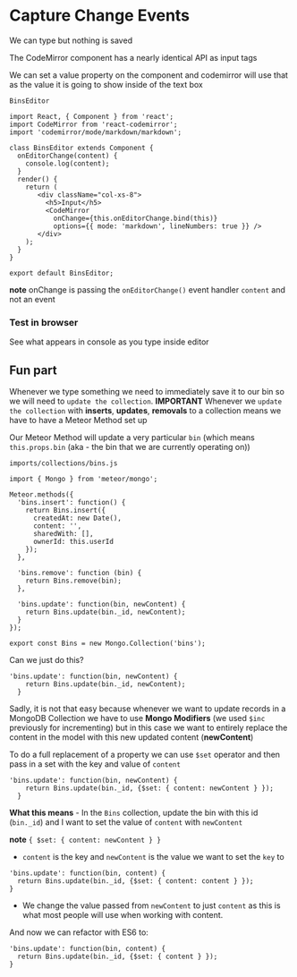 # Capture Change Events
We can type but nothing is saved

The CodeMirror component has a nearly identical API as input tags

We can set a value property on the component and codemirror will use that as the value it is going to show inside of the text box

`BinsEditor`

```
import React, { Component } from 'react';
import CodeMirror from 'react-codemirror';
import 'codemirror/mode/markdown/markdown';

class BinsEditor extends Component {
  onEditorChange(content) {
    console.log(content);
  }
  render() {
    return (
       <div className="col-xs-8">
         <h5>Input</h5>
         <CodeMirror
           onChange={this.onEditorChange.bind(this)}
           options={{ mode: 'markdown', lineNumbers: true }} />
       </div>
    );
  }
}

export default BinsEditor;
```

**note** onChange is passing the `onEditorChange()` event handler `content` and not an event

### Test in browser
See what appears in console as you type inside editor

## Fun part
Whenever we type something we need to immediately save it to our bin so we will need to `update the collection`. **IMPORTANT** Whenever we `update the collection` with **inserts**, **updates**, **removals** to a collection means we have to have a Meteor Method set up

Our Meteor Method will update a very particular `bin` (which means `this.props.bin` (aka - the bin that we are currently operating on))

`imports/collections/bins.js`

```
import { Mongo } from 'meteor/mongo';

Meteor.methods({
  'bins.insert': function() {
    return Bins.insert({
      createdAt: new Date(),
      content: '',
      sharedWith: [],
      ownerId: this.userId
    });
  },

  'bins.remove': function (bin) {
    return Bins.remove(bin);
  },

  'bins.update': function(bin, newContent) {
    return Bins.update(bin._id, newContent);
  }
});

export const Bins = new Mongo.Collection('bins');
```

Can we just do this?

```
'bins.update': function(bin, newContent) {
    return Bins.update(bin._id, newContent);
  }
```

Sadly, it is not that easy because whenever we want to update records in a MongoDB Collection we have to use **Mongo Modifiers** (we used `$inc` previously for incrementing) but in this case we want to entirely replace the content in the model with this new updated content (**newContent**)

To do a full replacement of a property we can use `$set` operator and then pass in a set with the key and value of `content`

```
'bins.update': function(bin, newContent) {
    return Bins.update(bin._id, {$set: { content: newContent } });
  }
```

**What this means** - In the `Bins` collection, update the bin with this id (`bin._id`) and I want to set the value of `content` with `newContent`

**note** `{ $set: { content: newContent } }`

* `content` is the key and `newContent` is the value we want to set the `key` to

```
'bins.update': function(bin, content) {
  return Bins.update(bin._id, {$set: { content: content } });
}
```

* We change the value passed from `newContent` to just `content` as this is what most people will use when working with content.

And now we can refactor with ES6 to:

```
'bins.update': function(bin, content) {
  return Bins.update(bin._id, {$set: { content } });
}
```


